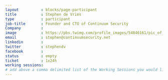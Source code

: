 ```yaml
---
layout          : blocks/page-participant
title           : Stephen de Vries
type            : participant
job-title       : Founder and CTO of Continuum Security
Company         :
image           : https://pbs.twimg.com/profile_images/54846161/pic_of_me_200x200.jpg
email           : stephen@continuumsecurity.net
linkedin        :
twitter         : stephendv
facebook        :
status          : empty
ticket          : 1x24h
working sessions:
# add above a comma delimited list of the Working Sessions you would like to attend (use the session's title)
---
```


<!-- put more details about participant here -->
